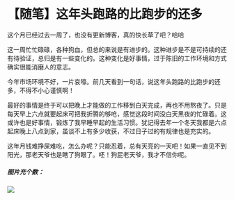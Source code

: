 # 【随笔】这年头跑路的比跑步的还多


这个月已经过去一周了，也没有更新博客，真的快长草了吧？哈哈

这一周忙忙碌碌，各种狗血，但总的来说是有进步的。这种进步是不是可持续的还有待验证，总归是有一些变化的。这种变化是好事情，过于陈旧的工作环境和方式确实很能消磨人的意志。

今年市场环境不好，一片哀嚎。前几天看到一句话，说这年头跑路的比跑步的还多，不得不小心谨慎啊！

最好的事情是终于可以把晚上才能做的工作移到白天完成，再也不用熬夜了。只是每天早上六点就要起床可把我折腾的够呛，感觉这段时间没白天黑夜的忙碌着。这或许也是好事情，锻炼了我早睡早起的生活习惯。犹记得去年一个冬天我都是六点起床晚上八点到家，虽谈不上有多少收获，不过日子过的有规律也是充实的。

这年月钱难挣屎难吃，怎么办呢？只能忍着，总有天亮的一天吧！如果一直见不到阳光，那老天爷也是瞎了狗眼了。呸！狗屁老天爷，我才不信你呢。

##### 图片充个数：

![](https://img.1078503.org/imgs/2019/09/f435dd133245ea7f.jpg)
